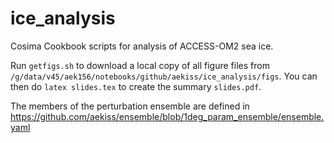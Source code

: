 # ice_analysis
Cosima Cookbook scripts for analysis of ACCESS-OM2 sea ice.

Run `getfigs.sh` to download a local copy of all figure files from `/g/data/v45/aek156/notebooks/github/aekiss/ice_analysis/figs`.
You can then do `latex slides.tex` to create the summary `slides.pdf`.

The members of the perturbation ensemble are defined in https://github.com/aekiss/ensemble/blob/1deg_param_ensemble/ensemble.yaml
